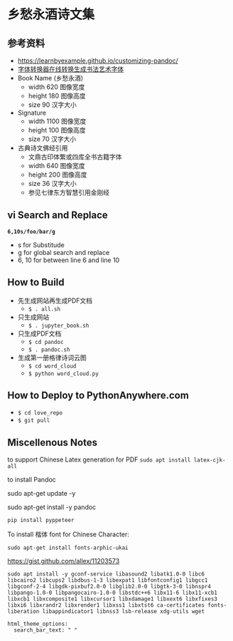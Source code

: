 # 乡愁永酒诗文集

## 参考资料

- https://learnbyexample.github.io/customizing-pandoc/
- [字体转换器在线转换生成书法艺术字体](http://www.diyiziti.com/)
- Book Name (乡愁永酒)
  - width 620 图像宽度
  - height 180 图像高度
  - size 90 汉字大小
- Signature
  - width 1100 图像宽度
  - height 100 图像高度
  - size 70 汉字大小
- 古典诗文佛经引用
  - 文鼎古印体繁或四库全书古籍字体
  - width 640 图像宽度
  - height 200 图像高度
  - size 36 汉字大小
  - 参见七律东方智慧引用金刚经

## vi Search and Replace 

**`6,10s/foo/bar/g`**

- s for Substitude 
- g for global search and replace
- 6, 10 for between line 6 and line 10

## How to Build

- 先生成网站再生成PDF文档
    - `$ . all.sh` 
- 只生成网站
    - `$ . jupyter_book.sh` 
- 只生成PDF文档
    - `$ cd pandoc`
    - `$ . pandoc.sh` 
- 生成第一册格律诗词云图
    - `$ cd word_cloud`
    - `$ python word_cloud.py`
    
## How to Deploy to PythonAnywhere.com

- `$ cd love_repo`
- `$ git pull`

## Miscellenous Notes

to support Chinese Latex generation for PDF `sudo apt install latex-cjk-all`

to install Pandoc


sudo apt-get update -y

sudo apt-get install -y pandoc

`pip install pyppeteer`

To install 楷体 font for Chinese Character:

`sudo apt-get install fonts-arphic-ukai`

https://gist.github.com/allex/11203573

~~~
sudo apt install -y gconf-service libasound2 libatk1.0-0 libc6 libcairo2 libcups2 libdbus-1-3 libexpat1 libfontconfig1 libgcc1 libgconf-2-4 libgdk-pixbuf2.0-0 libglib2.0-0 libgtk-3-0 libnspr4 libpango-1.0-0 libpangocairo-1.0-0 libstdc++6 libx11-6 libx11-xcb1 libxcb1 libxcomposite1 libxcursor1 libxdamage1 libxext6 libxfixes3 libxi6 libxrandr2 libxrender1 libxss1 libxtst6 ca-certificates fonts-liberation libappindicator1 libnss3 lsb-release xdg-utils wget
~~~

    html_theme_options:
      search_bar_text: " "
